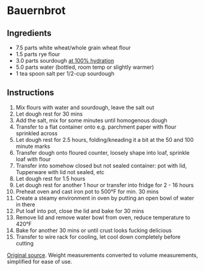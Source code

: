 
# Bauernbrot

## Ingredients
- 7.5 parts   white wheat/whole grain wheat flour
- 1.5 parts   rye flour
- 3.0 parts   sourdough [at 100% hydration](https://www.culturesforhealth.com/hydration-sourdough-starter)
- 5.0 parts   water (bottled, room temp or slightly warmer)
- 1 tea spoon salt per 1/2-cup sourdough

## Instructions

1. Mix flours with water and sourdough, leave the salt out
2. Let dough rest for 30 mins
3. Add the salt, mix for some minutes until homogenous dough
4. Transfer to a flat container onto e.g. parchment paper with flour sprinkled across
5. Let dough rest for 2.5 hours, folding/kneading it a bit at the 50 and 100 minute marks
6. Transfer dough onto floured counter, loosely shape into loaf, sprinkle loaf with flour
7. Transfer into somehow closed but not sealed container: pot with lid, Tupperware with lid not sealed, etc
8. Let dough rest for 1.5 hours
9.  Let dough rest for another 1 hour or transfer into fridge for 2 - 16 hours
10. Preheat oven and cast iron pot to 500°F for min. 30 mins
11. Create a steamy environment in oven by putting an open bowl of water in there
12. Put loaf into pot, close the lid and bake for 30 mins
13. Remove lid and remove water bowl from oven, reduce temperature to 420°F
14. Bake for another 30 mins or until crust looks fucking delicious
15. Transfer to wire rack for cooling, let cool down completely before cutting

[Original source](http://www.wildyeastblog.com/my-new-favorite-sourdough/).
Weight measurements converted to volume measurements, simplified for ease of use.
